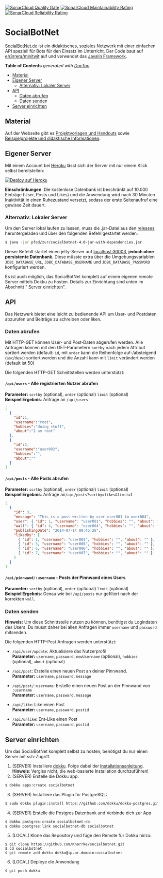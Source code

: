 [![SonarCloud Quality Gate](https://sonarcloud.io/api/project_badges/measure?project=Knorrke_socialbotnet&metric=alert_status)](https://sonarcloud.io/dashboard?id=Knorrke_socialbotnet)
[![SonarCloud Maintainability Rating](https://sonarcloud.io/api/project_badges/measure?project=Knorrke_socialbotnet&metric=sqale_rating)](https://sonarcloud.io/dashboard?id=Knorrke_socialbotnet)
[![SonarCloud Reliability Rating](https://sonarcloud.io/api/project_badges/measure?project=Knorrke_socialbotnet&metric=reliability_rating)](https://sonarcloud.io/dashboard?id=Knorrke_socialbotnet)

# SocialBotNet

[SocialBotNet.de](https://www.socialbotnet.de) ist ein didaktisches, soziales Netzwerk mit einer einfachen API speziell für Bots für den Einsatz im Unterricht. Der Code baut auf [eh3rrera/minitwit](https://github.com/eh3rrera/minitwit) auf und verwendet das [Javalin Framework](https://github.com/javalin/javalin).

<!-- START doctoc generated TOC please keep comment here to allow auto update -->
<!-- DON'T EDIT THIS SECTION, INSTEAD RE-RUN doctoc TO UPDATE -->
**Table of Contents**  *generated with [DocToc](https://github.com/thlorenz/doctoc)*

- [Material](#material)
- [Eigener Server](#eigener-server)
  - [Alternativ: Lokaler Server](#alternativ-lokaler-server)
- [API](#api)
  - [Daten abrufen](#daten-abrufen)
  - [Daten senden](#daten-senden)
- [Server einrichten](#server-einrichten)

<!-- END doctoc generated TOC please keep comment here to allow auto update -->

## Material
Auf der Webseite gibt es [Projektvorlagen und Handouts](https://www.socialbotnet.de/material) sowie [Beispielprojekte und didaktische Informationen](https://www.socialbotnet.de/didaktik).

## Eigener Server
Mit einem Account bei [Heroku](https://heroku.com) lässt sich der Server mit nur einem Klick selbst bereitstellen:

[![Deploy auf Heroku](https://www.herokucdn.com/deploy/button.svg)](https://heroku.com/deploy?template=https://github.com/Knorrke/socialbotnet)  

**Einschränkungen**: Die kostenlose Datenbank ist beschränkt auf 10.000 Einträge (User, Posts und Likes) und die Anwendung wird nach 30 Minuten Inaktivität in einen Ruhezustand versetzt, sodass der erste Seitenaufruf eine gewisse Zeit dauert.

### Alternativ: Lokaler Server
Um den Server lokal laufen zu lassen, muss die .jar-Datei aus den [releases](https://github.com/Knorrke/socialbotnet/releases) heruntergeladen und über den folgenden Befehl gestartet werden.
```sh
$ java -jar pfad/zur/socialbotnet-4.0-jar-with-dependencies.jar
```
Dieser Befehlt startet einen jetty-Server auf [localhost:30003](http://localhost:30003), **jedoch ohne persistente Datenbank**. Diese müsste extra über die Umgebungsvariablen `JDBC_DATABASE_URL`, `JDBC_DATABASE_USERNAME` und `JDBC_DATABASE_PASSWORD` konfiguriert werden.


Es ist auch möglich, das SocialBotNet komplett auf einem eigenen remote Server mittels Dokku zu hosten. Details zur Einrichtung sind unten im Abschnitt [" Server einrichten"](#server-einrichten).


## API
Das Netzwerk bietet eine leicht zu bedienende API um User- und Postdaten abzurufen und Beiträge zu schreiben oder liken.

### Daten abrufen
Mit HTTP-GET können User- und Post-Daten abgerufen werden. Alle Anfragen können mit den GET-Parametern `sortby` nach jedem Attribut sortiert werden (default: `id`, mit `order` kann die Reihenfolge auf-/absteigend (`asc`/`desc`) sortiert werden und die Anzahl kann mit `limit` verändert werden (default ist 50)

Die folgenden HTTP-GET Schnittstellen werden unterstützt:

#### `/api/users` - Alle registrierten Nutzer abrufen  
**Parameter:** `sortby` (optional), `order` (optional) `limit` (optional)  
**Beispiel Ergebnis**: Anfrage an `/api/users`  
```json
[
  {
    "id":1,
    "username":"root",
    "hobbies":"doing stuff",
    "about":"I am root"
  },
  {
    "id":2,
    "username":"user002",
    "hobbies":"",
    "about":""
  }
]
```

#### `/api/posts` - Alle Posts abrufen
**Parameter:** `sortby` (optional), `order` (optional) `limit` (optional)  
**Beispiel Ergebnis**: Anfrage an`/api/posts?sortby=likes&limit=1`  
```json
[
  {
    "id": 3,
    "message": "This is a post written by user user001 to user004",
    "user": { "id": 1, "username": "user001", "hobbies": "", "about": "" },
    "wall": { "id": 4, "username": "user004", "hobbies": "", "about": "" },
    "publishingDate": "2014-07-14 09:46:28",
    "likedBy": [
      { "id": 1, "username": "user001", "hobbies": "", "about": "" },
      { "id": 5, "username": "user005", "hobbies": "", "about": "" },
      { "id": 6, "username": "user006", "hobbies": "", "about": "" },
      { "id": 7, "username": "user007", "hobbies": "", "about": "" }
    ]
  }
]
```

#### `/api/pinnwand/:username` - Posts der Pinnwand eines Users 
**Parameter:** `sortby` (optional), `order` (optional) `limit` (optional)  
**Beispiel Ergebnis**: Genau wie bei `/api/posts` nur gefiltert nach der korrekten `wall`.


### Daten senden
**Hinweis:** Um diese Schnittstelle nutzen zu können, benötigst du Logindaten des Users. Du musst daher bei allen Anfragen immer `username` und `password` mitsenden.

Die folgenden HTTP-Post Anfragen werden unterstützt:


- `/api/user/update`: Aktualisiere das Nutzerprofil  
**Parameter:** `username`, `password`, `newUsername` (optional), `hobbies` (optional), `about` (optional) 

- `/api/post`: Erstelle einen neuen Post an deiner Pinnwand.  
**Parameter:** `username`, `password`, `message`

- `/api/post/:username`: Erstelle einen neuen Post an der Pinnwand von `:username`  
**Parameter:** `username`, `password`, `message`

- `/api/like`: Like einen Post  
**Parameter:** `username`, `password`, `postid`

- `/api/unlike`: Ent-Like einen Post  
**Parameter:** `username`, `password`, `postid`

## Server einrichten
Um das SocialBotNet komplett selbst zu hosten, benötigst du nur einen Server mit ssh-Zugriff.

1. (SERVER) Installiere [dokku](https://github.com/dokku/dokku). Folge dabei der [Installationsanleitung](https://github.com/dokku/dokku#installation).  
**Hinweis**: Vergiss nicht, die web-basierte Installation durchzuführen!
2. (SERVER) Erstelle die Dokku app:  
```sh
$ dokku apps:create socialbotnet
```
3. (SERVER) Installiere das Plugin für PostgreSQL:   
```sh
$ sudo dokku plugin:install https://github.com/dokku/dokku-postgres.git postgre
```
4. (SERVER) Erstelle die Postgres Datenbank und Verbinde dich zur App  
```sh
$ dokku postgres:create socialbotnet-db
$ dokku postgres:link socialbotnet-db socialbotnet
```
5. (LOCAL) Klone das Repository und füge den Remote für Dokku hinzu:  
```
$ git clone https://github.com/Knorrke/socialbotnet.git
$ cd socialbotnet
$ git remote add dokku dokku@ip.or.domain:socialbotnet
````
6. (LOCAL) Deploye die Anwendung
```
$ git push dokku
```

